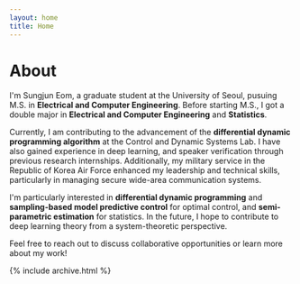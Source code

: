 ```yaml
---
layout: home
title: Home
---
```


# About

I'm Sungjun Eom, a graduate student at the University of Seoul, pusuing M.S. in **Electrical and Computer Engineering**. Before starting M.S., I got a double major in **Electrical and Computer Engineering** and **Statistics**.


Currently, I am contributing to the advancement of the **differential dynamic programming algorithm** at the Control and Dynamic Systems Lab. I have also gained experience in deep learning, and speaker verification through previous research internships. Additionally, my military service in the Republic of Korea Air Force enhanced my leadership and technical skills, particularly in managing secure wide-area communication systems.

I'm particularly interested in **differential dynamic programming** and **sampling-based model predictive control** for optimal control, and **semi-parametric estimation** for statistics. In the future, I hope to contribute to deep learning theory from a system-theoretic perspective.

Feel free to reach out to discuss collaborative opportunities or learn more about my work!

{% include archive.html %}
